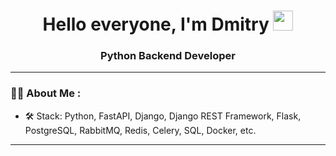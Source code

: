 <h1 align="center">Hello everyone, I'm Dmitry 
<img src="https://github.com/blackcater/blackcater/raw/main/images/Hi.gif" height="32"/></h1>
<h3 align="center">Python Backend Developer</h3>

---

### 👨‍💻 About Me :
- :hammer_and_wrench: Stack: Python, FastAPI, Django, Django REST Framework, Flask, PostgreSQL, RabbitMQ, Redis, Celery, SQL, Docker, etc.

---
